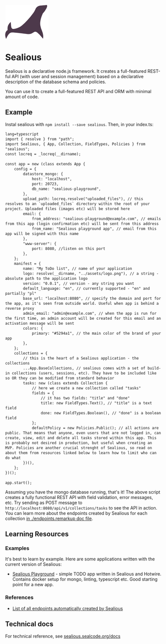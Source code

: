 [![Sealious Logo](./src/assets/logo.png)](http://sealious.github.io/)

# Sealious

Sealious is a declarative node.js framework. It creates a full-featured REST-ful
API (with user and session management) based on a declarative description of the
database schema and policies.

You can use it to create a full-featured REST API and ORM with minimal amount of code.

## Example

Instal sealious with `npm install --save sealious`. Then, in your index.ts:

```
lang=typescript
import { resolve } from "path";
import Sealious, { App, Collection, FieldTypes, Policies } from "sealious";
const locreq = _locreq(__dirname);

const app = new (class extends App {
	config = {
		datastore_mongo: {
			host: "localhost",
			port: 20723,
			db_name: "sealious-playground",
		},
		upload_path: locreq.resolve("uploaded_files"), // this resolves to an `uploaded_files` directory within the root of your project. Uploaded files (images etc) will be stored here
		email: {
			from_address: "sealious-playground@example.com", // emails from this app (login confirmation etc) will be sent from this address
			from_name: "Sealious playground app", // email from this app will be signed with this name
		},
		"www-server": {
			port: 8080, //listen on this port
		},
	};
	manifest = {
		name: "My ToDo list", // name of your application
		logo: resolve(__dirname, "../assets/logo.png"), // a string - absolute path to the application logo
		version: "0.0.1", // version - any string you want
		default_language: "en", // currently supported - "en" and partially "pl"
		base_url: "localhost:8080", // specify the domain and port for the app, as it's seen from outside world. Useful when app is behind a reverse proxy
		admin_email: "admin@example.com", // when the app is run for the first time, an admin account will be created for this email and an activation message will be sent
		colors: {
			primary: "#5294a1", // the main color of the brand of your app
		},
	};
	collections = {
		// this is the heart of a Sealious application - the collections
		...App.BaseCollections, // sealious comes with a set of build-in collections (users, sessions, etc). They have to be included like so OR they can be modified from standard behavior
		tasks: new (class extends Collection {
			// here we create a new collection called "tasks"
			fields = {
				// it has two fields: "title" and "done"
				title: new FieldTypes.Text(), // "title" is a text field
				done: new FieldTypes.Boolean(), // "done" is a boolean field
			};
			defaultPolicy = new Policies.Public(); // all actions are public. That means that anyone, even users that are not logged in, can create, view, edit and delete all tasks stored within this app. This is probably not desired in production, but useful when creating an MVP. Policies are another crucial strenght of Sealious, so read on about them from resources linked below to learn how to limit who can do what
		})(),
	};
})();

app.start();
```

Assuming you have the mongo database running, that's it! The above script
creates a fully functional REST API with field validation, error messages, etc.
Try sending as POST message to `http://localhost:8080/api/v1/collections/tasks`
to see the API in action. You can learn more about the endpoints created by
Sealious for each collection [in ./endpoints.remarkup doc
file](https://hub.sealcode.org/source/sealious/browse/dev/endpoints.remarkup).

## Learning Resources

### Examples

It's best to learn by example. Here are some applications written with the
current version of Sealious:

-   [Sealious Playground](https://hub.sealcode.org/diffusion/PLAY/) - simple
    TODO app written in Sealious and Hotwire. Contains docker setup for mongo,
    linting, typescript etc. Good starting point for a new app.

### References

-   [List of all endpoints automatically created by Sealious](https://hub.sealcode.org/source/sealious/browse/dev/endpoints.remarkup)

## Technical docs

For technical reference, see
[sealious.sealcode.org/docs](https://sealious.sealcode.org/docs)
